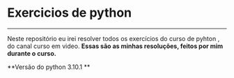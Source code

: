 # Exercicios de python
---
 Neste repositório eu irei resolver todos os exercícios do curso de pyhton , do canal curso em video. **Essas são as minhas resoluções, feitos por mim durante o curso.**
 
 **Versão do python 3.10.1
 **
